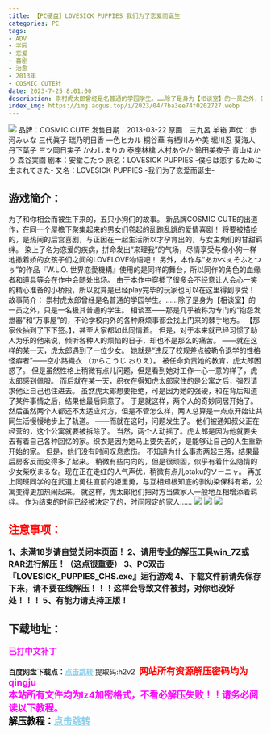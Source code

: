 ```yaml
---
title: 【PC硬盘】LOVESICK PUPPIES 我们为了恋爱而诞生
categories: PC
tags:
- ADV
- 学园
- 恋爱
- 喜剧
- 治愈
- 2013年
- COSMIC CUTE社
date: 2023-7-25 8:01:00
description: 祟村虎太郎曾经是名普通的学园学生。……除了是身为【相谈室】的一员之外，只是一名极其普通的学生。相谈室——那是几乎被称为专门的“抱怨发泄器”和“万事屋”的，不论学校内外的各种麻烦事都会找上门来的棘手地方。
index_img: https://img.acgus.top/i/2023/04/7ba3ee74f0202727.webp
---
```

![](https://img.acgus.top/i/2023/04/7ba3ee74f0202727.webp)
品牌：COSMIC CUTE
发售日期：2013-03-22
原画：三九呂 羊箱
声优：歩河みぃな 三代眞子 瑞乃明日香 一色ヒカル 桐谷華 有栖川みや美 堀川忍 葵海人 丹下葉子 三ツ岡日実子 かわしまりの 泰座林檎 木村あやか 鈴田美夜子 青山ゆかり 森谷実園
剧本：安堂こたつ
原名：LOVESICK PUPPIES -僕らは恋するために生まれてきた-
又名：LOVESICK PUPPIES -我们为了恋爱而诞生-

## 游戏简介：
为了和你相会而被生下来的，五只小狗们的故事。
新品牌COSMIC CUTE的出道作，在同一个屋檐下聚集起来的男女们卷起的乱跑乱跳的爱情喜剧！
将要被描绘的，是热闹的后宫喜剧，与正因在一起生活所以才孕育出的，与女主角们的甘甜羁绊。
染上了名为恋爱的疾病，拼命发出“来理我”的气场，尽情享受与像小狗一样地撒着娇的女孩子们之间的LOVELOVE物语吧！
另外，本作与“あかべぇそふとつぅ”的作品『W.L.O. 世界恋愛機構』使用的是同样的舞台，所以同作的角色的血缘者和道具等会在作中会随处出场。
由于本作中穿插了很多会不经意让人会心一笑的精心准备的小桥段，所以就算是已经play完毕的玩家也可以在这里得到享受！
故事简介：
祟村虎太郎曾经是名普通的学园学生。……除了是身为【相谈室】的一员之外，只是一名极其普通的学生。
相谈室——那是几乎被称为专门的“抱怨发泄器”和“万事屋”的，不论学校内外的各种麻烦事都会找上门来的棘手地方。
【那家伙抽到了下下签。】，甚至大家都如此同情着。
但是，对于本来就已经习惯了助人为乐的他来说，倾听各种人的烦恼的日子，却也不是那么的痛苦。
——就在这样的某一天，虎太郎遇到了一位少女。
她就是“违反了校规差点被勒令退学的性格怪癖者”——空小路織衣 （からこうじ おりえ）。
被任命负责她的教育，虎太郎困惑了。
但是虽然性格上稍微有点儿问题，但是看到她对工作一心一意的样子，虎太郎感到佩服。
而后就在某一天，织衣在得知虎太郎家住的是公寓之后，强烈请求他让自己也住进去。
虽然虎太郎想要拒绝，可是因为她的强硬，和在背后知道了某件事情之后，结果他最后同意了。
于是就这样，两个人的奇妙同居开始了。然后虽然两个人都还不太适应对方，但是不管怎么样，两人总算是一点点开始让共同生活慢慢地步上了轨道。
——而就在这时，问题发生了。
他们被通知叔父正在经营的，这个公寓就要被拆除了。
当然，两个人动摇了。虎太郎是因为他就要失去有着自己各种回忆的家。织衣是因为她马上要失去的，是能够让自己的人生重新开始的家。
但是，他们没有时间叹息悲伤。
不知道为什么事态两起三落，结果最后房客反而变得多了起来。
稍微有些内向的，但是很顽固，似乎有着什么隐情的少女柴咲まるな。现在正在走红的人气声优，稍微有点儿otaku的ソーニャ。
再加上同班同学的在武道上勇往直前的姫里勇，与互相知根知底的驯幼染保科有希，公寓变得更加热闹起来。
就这样，虎太郎他们把对方当做家人一般地互相增添着羁绊。
作为结束的时间已经被决定了的，时间限定的家人……
![](https://img.acgus.top/i/2023/04/726cbf9602202739.webp)
![](https://img.acgus.top/i/2023/04/d79612c3fe202734.webp)
![](https://img.acgus.top/i/2023/04/ec78aa9da9202731.webp)




## <font color=#FF0000 >注意事项：</font>
<font size=3><b>1、未满18岁请自觉关闭本页面！
2、请用专业的解压工具win_7Z或RAR进行解压！（这点很重要）
3、PC双击『LOVESICK_PUPPIES_CHS.exe』运行游戏
4、下载文件前请先保存下来，请不要在线解压！！！这样会导致文件被封，对你也没好处！！！
5、有能力请支持正版！</b></font>

## 下载地址：
<font color=#FF00FF size=3><b>已打中文补丁</b></font>

<b>百度网盘下载点：</b><a href="https://pan.baidu.com/s/1RnEewVkeYJ0FnRd80PXUqg?pwd=h2v2" style="color: #87CEEB;"><b>点击跳转</b></a> 提取码:h2v2
<a style="padding: 0" href="https://post.qingju.org/AD/"><img style="max-width:100%" src="https://img.acgus.top/i/2024/07/478f689b8021d8d499ab43d21acf137a.gif" alt=""></a>
<b><font color=#FF0000 size=4>网站所有资源解压密码均为</b></font><b><font color=#FF00FF size=4>qingju</font><font color=#FF0000 ></font></b><br><b><font color=#FF00FF size=4>本站所有文件均为lz4加密格式，不看必解压失败！！请务必阅读以下教程。</b></font><br><b><font color=#000 size=4>解压教程：</b><a href="https://post.qingju.org/tutorial/000/" style="color: #87CEEB;"><b>点击跳转</b></a>
